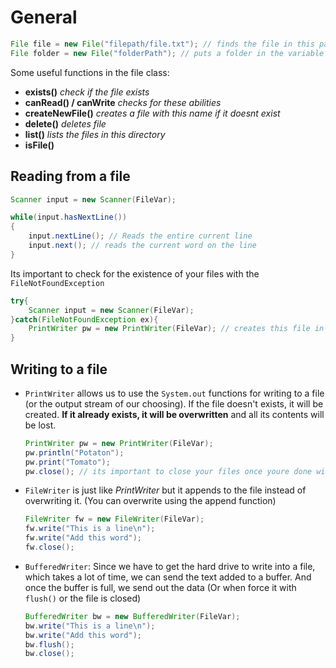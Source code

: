 # General
```java
File file = new File("filepath/file.txt"); // finds the file in this path
File folder = new File("folderPath"); // puts a folder in the variable instead of the file
```

Some useful functions in the file class:
- **exists()** _check if the file exists_
- **canRead() / canWrite** _checks for these abilities_
- **createNewFile()** _creates a file with this name if it doesnt exist_
- **delete()** _deletes file_
- **list()** _lists the files in this directory_
- **isFile()**

## Reading from a file
```java
Scanner input = new Scanner(FileVar);

while(input.hasNextLine())
{
	input.nextLine(); // Reads the entire current line
	input.next(); // reads the current word on the line
}
```

Its important to check for the existence of your files with the `FileNotFoundException`
```java
try{
	Scanner input = new Scanner(FileVar);
}catch(FileNotFoundException ex){
	PrintWriter pw = new PrintWriter(FileVar); // creates this file in the given file directory
}
```
## Writing to a file
- `PrintWriter` allows us to use the `System.out` functions for writing to a file (or the output stream of our choosing). If the file doesn't exists, it will be created. **If it already exists, it will be overwritten** and all its contents will be lost.
	```java
	PrintWriter pw = new PrintWriter(FileVar);
	pw.println("Potaton");
	pw.print("Tomato");
	pw.close(); // its important to close your files once youre done with editing
	```
- `FileWriter` is just like _PrintWriter_ but it appends to the file instead of overwriting it. (You can overwrite using the append function)
	```java
	FileWriter fw = new FileWriter(FileVar);
	fw.write("This is a line\n");
	fw.write("Add this word");
	fw.close();
	```
- `BufferedWriter`: Since we have to get the hard drive to write into a file, which takes a lot of time, we can send the text added to a buffer. And once the buffer is full, we send out the data (Or when force it with `flush()` or the file is closed)
	```java
	BufferedWriter bw = new BufferedWriter(FileVar);
	bw.write("This is a line\n");
	bw.write("Add this word");
	bw.flush();
	bw.close();
	```
